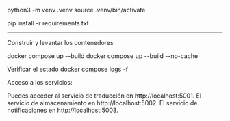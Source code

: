 python3 -m venv .venv
source .venv/bin/activate

pip install -r requirements.txt

---
Construir y levantar los contenedores

docker compose up --build
docker compose up --build --no-cache


Verificar el estado
docker compose logs -f

Acceso a los servicios:

Puedes acceder al servicio de traducción en http://localhost:5001.
El servicio de almacenamiento en http://localhost:5002.
El servicio de notificaciones en http://localhost:5003.
